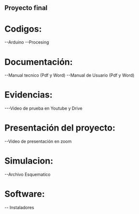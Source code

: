 ## Proyecto final 
# Codigos:
--Arduino 
--Procesing 
# Documentación:
--Manual tecnico    (Pdf y Word)
--Manual de Usuario (Pdf y Word)
# Evidencias:
---Video de prueba en Youtube y Drive 
# Presentación del proyecto:
--Video de presentación en zoom 
# Simulacion:
--Archivo Esquematico 
# Software:
-- Instaladores 
